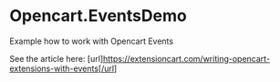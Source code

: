 # Opencart.EventsDemo
Example how to work with Opencart Events

See the article here: [url]https://extensioncart.com/writing-opencart-extensions-with-events[/url]
